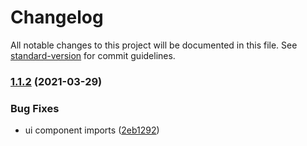 # Changelog

All notable changes to this project will be documented in this file. See [standard-version](https://github.com/conventional-changelog/standard-version) for commit guidelines.

### [1.1.2](https://github.com/whpptjs/form-builder/compare/v1.1.1...v1.1.2) (2021-03-29)


### Bug Fixes

* ui component imports ([2eb1292](https://github.com/whpptjs/form-builder/commit/2eb12925ecfaf1b25dc0c565452ca96eb212cae9))
